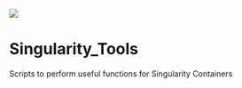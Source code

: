 [![](http://singularity.lbl.gov/images/logo/logo.svg)](http://singularity.lbl.gov/)
# Singularity_Tools
Scripts to perform useful functions for Singularity Containers
